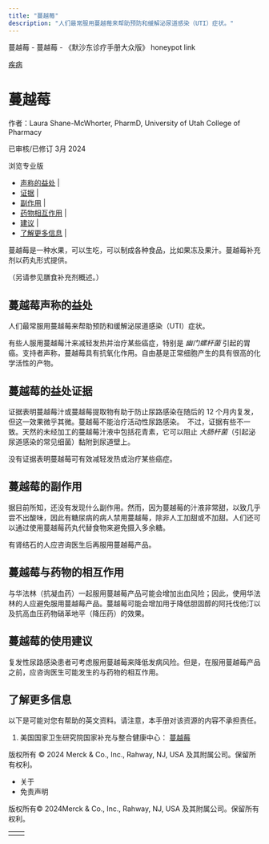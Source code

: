 ```yaml
---
title: "蔓越莓"
description: "人们最常服用蔓越莓来帮助预防和缓解泌尿道感染（UTI）症状。"
---
```


﻿蔓越莓 \- 蔓越莓 \- 《默沙东诊疗手册大众版》 honeypot link



[疾病](https://www.merckmanuals.com/home/resourcespages/healthyliving_rel2.3)

# 蔓越莓

作者：Laura Shane-McWhorter, PharmD, University of Utah College of Pharmacy

已审核/已修订 3月 2024

浏览专业版

- [声称的益处](#声称的益处_v61151260_zh) \|
- [证据](#证据_v61151267_zh) \|
- [副作用](#副作用_v61151272_zh) \|
- [药物相互作用](#药物相互作用_v61151276_zh) \|
- [建议](#建议_v61151279_zh) \|
- [了解更多信息](#了解更多信息_v88388017_zh) \|

蔓越莓是一种水果，可以生吃，可以制成各种食品，比如果冻及果汁。蔓越莓补充剂以药丸形式提供。

（另请参见膳食补充剂概述。）

## 蔓越莓声称的益处

人们最常服用蔓越莓来帮助预防和缓解泌尿道感染（UTI）症状。

有些人服用蔓越莓汁来减轻发热并治疗某些癌症，特别是 _幽门螺杆菌_ 引起的胃癌。支持者声称，蔓越莓具有抗氧化作用。自由基是正常细胞产生的具有很高的化学活性的产物。

## 蔓越莓的益处证据

证据表明蔓越莓汁或蔓越莓提取物有助于防止尿路感染在随后的 12 个月内复发，但这一效果微乎其微。蔓越莓不能治疗活动性尿路感染。  不过，证据有些不一致。天然的未经加工的蔓越莓汁液中包括花青素，它可以阻止 _大肠杆菌_（引起泌尿道感染的常见细菌）黏附到尿道壁上。

没有证据表明蔓越莓可有效减轻发热或治疗某些癌症。

## 蔓越莓的副作用

据目前所知，还没有发现什么副作用。然而，因为蔓越莓的汁液非常甜，以致几乎尝不出酸味，因此有糖尿病的病人禁用蔓越莓，除非人工加甜或不加甜。人们还可以通过使用蔓越莓药丸代替食物来避免摄入多余糖。

有肾结石的人应咨询医生后再服用蔓越莓产品。

## 蔓越莓与药物的相互作用

与华法林（抗凝血药）一起服用蔓越莓产品可能会增加出血风险；因此，使用华法林的人应避免服用蔓越莓产品。蔓越莓可能会增加用于降低胆固醇的阿托伐他汀以及抗高血压药物硝苯地平（降压药）的效果。

## 蔓越莓的使用建议

复发性尿路感染患者可考虑服用蔓越莓来降低发病风险。但是，在服用蔓越莓产品之前，应咨询医生可能发生的与药物的相互作用。

## 了解更多信息

以下是可能对您有帮助的英文资料。请注意，本手册对该资源的内容不承担责任。

1. 美国国家卫生研究院国家补充与整合健康中心： [蔓越莓](https://www.nccih.nih.gov/health/cranberry)




版权所有 © 2024
Merck & Co., Inc., Rahway, NJ, USA 及其附属公司。保留所有权利。

- 关于
- 免责声明

版权所有© 2024Merck & Co., Inc., Rahway, NJ, USA 及其附属公司。保留所有权利。

|     |     |
| --- | --- |
|  |  |